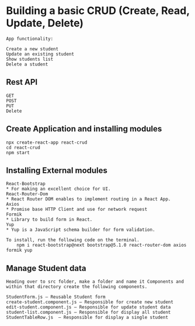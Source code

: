 # Building a basic CRUD (Create, Read, Update, Delete)
    App functionality:

    Create a new student
    Update an existing student
    Show students list
    Delete a student

## Rest API
    GET
    POST
    PUT
    Delete

## Create Application and installing modules
    npx create-react-app react-crud 
    cd react-crud
    npm start

## Installing External modules
    React-Bootstrap
    * For making an excellent choice for UI.
    React-Router-Dom
    * React Router DOM enables to implement routing in a React App.
    Axios
    * Promise base HTTP Client and use for network request
    Formik
    * Library to build form in React.
    Yup
    * Yup is a JavaScript schema builder for form validation.

    To install, run the following code on the terminal.
        npm i react-bootstrap@next bootstrap@5.1.0 react-router-dom axios formik yup

## Manage Student data
    Heading over to src folder, make a folder and name it Components and within that directory create the following components.

    StudentForm.js – Reusable Student form
    create-student.component.js – Responsible for create new student 
    edit-student.component.js – Responsible for update student data
    student-list.component.js – Responsible for display all student
    StudentTableRow.js  – Responsible for display a single student 